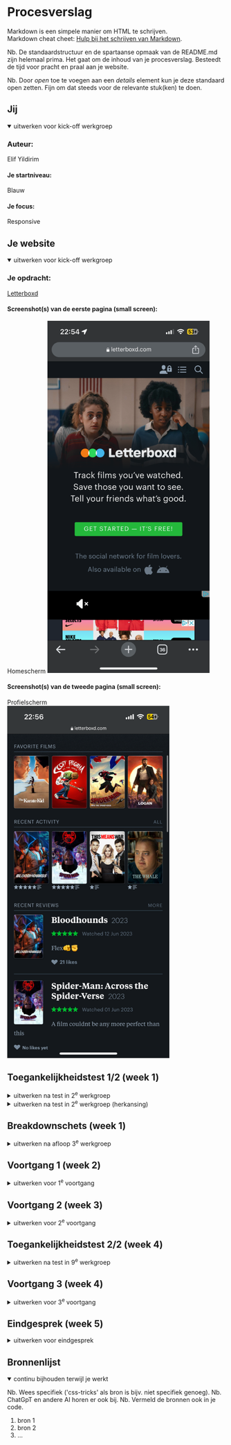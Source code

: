 # Procesverslag
Markdown is een simpele manier om HTML te schrijven.  
Markdown cheat cheet: [Hulp bij het schrijven van Markdown](https://github.com/adam-p/markdown-here/wiki/Markdown-Cheatsheet).

Nb. De standaardstructuur en de spartaanse opmaak van de README.md zijn helemaal prima. Het gaat om de inhoud van je procesverslag. Besteedt de tijd voor pracht en praal aan je website.

Nb. Door *open* toe te voegen aan een *details* element kun je deze standaard open zetten. Fijn om dat steeds voor de relevante stuk(ken) te doen.





## Jij

<details open>
  <summary>uitwerken voor kick-off werkgroep</summary>

  ### Auteur:
  Elif Yildirim

  #### Je startniveau:
  Blauw

  #### Je focus:
  Responsive
 
</details>





## Je website

<details open>
  <summary>uitwerken voor kick-off werkgroep</summary>

  ### Je opdracht:
  <a href="  https://letterboxd.com/">Letterboxd</a>

  #### Screenshot(s) van de eerste pagina (small screen): 
  Homescherm
  <img src="/images/homescherm.jpg" width="375px" alt="Homescherm">

  #### Screenshot(s) van de tweede pagina (small screen):
  Profielscherm  
  <img src="/images/profielscherm.jpg" width="375px" alt="Profielscherm">
 
</details>



## Toegankelijkheidstest 1/2 (week 1)

<details>
  <summary>uitwerken na test in 2<sup>e</sup> werkgroep</summary>

  ### Bevindingen
  Lijst met je bevindingen die in de test naar voren kwamen:
Screenreader:
- Bij mijn laptop was het in eerste instantie moeilijk om de screenreader te activeren
- Toen ik het activeerde las de screenreader maar 1 zin (de titel) voor
- Als de gebruiksaanwijzingen van de screenreader niet in de powerpoint zouden staan, zou ik niet geweten hebben hoe het nou precies werkt
- Ik had liever gewilt dat de screenreader meteen alles 1 voor 1 voor leest, ipv dat ik bij elke vak eerst op caps lock (scan) moet klikken en dan op H (next heading)
- Je went wel heel snel aan de wijze waarop je de screenreader gebruikt, de toetsen etc
- Het is heel fijn dat je de stem van de reader ook kan wijzigen en zelfs uit veel verschillende soorten stemmen kan kiezen
- De originele stem van de screenreader is best monotoon en emotieloos, dit maakt het iet minder aantrekkelijk om dit te gebruiken

Toegankelijkheidstest:
- Het typen met twee vingers die vastgebonden aan elkaar zijn klinkt moeilijk, maar dat vond ik niet persee. Hoewel ik gewend ben aan typen met alle 5 mijn vingers, vond ik het niet lastig om mijn gewoonte te switchen naar typen met 1 vinger per hand, want dit doen we ook allemaal op de telefoon! Ik merkte wel dat ik veel langer erover deed om de meest korte woorden en zinnen te typen, wat niet chill is als je haast hebt of iets heel langs moet typen.
- Daarnaast heb ik mijn zenuwstelsel laten scchrikken door middel van electrucerende schokken. Ik heb een paar verschillende standen, van milt naar ernstig, uitgeprobeerd en ik kwam erachter dat ik er toch iets beter tegen kon dan ik had verwacht. Ik zag hoe mijn andere klasgenoten het ervaarde en vond dat het er best eng uitzag waardoor ik het heel spannend vond. Door die hoge verwachtingen heb ik het apparaat toch iets minder heftig ervaart (denk ik). Tijdens het uittesten ben ik erachter gekomen dat het bijna onmogelijk is om dingen op je telefoon te doen als je hand/arm/lichaam zo erg trilt. Als je je arm aanspant, heb je iets meer controle over wat je doet, maar je arm raakt hierdoor snel moe waardoor het eigenlijk toch niet helpt. Ik kon tijdens het typen bijna helemaal niet typen en mijn apps openen door erop te klikken, er ging elke keer tijdens het proberen iets mis. 

</details>

<details>
  <summary>uitwerken na test in 2<sup>e</sup> werkgroep (herkansing)</summary>

  ### Bevindingen Herkansing
  Lijst met je bevindingen die in de test naar voren kwamen:
Screenreader:
- Ik wist niet hoe de screenreader aan ging, dus heb ik het op Google gezocht. Windows Key + CTRL en ENTER.
- Drukkend op die toetsen, ging de screenreader aan op de Letterboxd website. Het eerste wat de screenreader zei was "Letterbox Social Film Discovery" wat best random is in mijn ogen.
- Daarna drukte ik op Tab om naar de volgende elementen te gaan. Het las op de home pagina alles behalve de grote titel in het midden van het scherm (wat een best belangrijk tekstje is). 

Toegankelijkheidstest:
- Het typen met twee vingers die vastgebonden aan elkaar zijn klinkt moeilijk, maar dat vond ik niet persee. Hoewel ik gewend ben aan typen met alle 5 mijn vingers, vond ik het niet lastig om mijn gewoonte te switchen naar typen met 1 vinger per hand, want dit doen we ook allemaal op de telefoon! Ik merkte wel dat ik veel langer erover deed om de meest korte woorden en zinnen te typen, wat niet chill is als je haast hebt of iets heel lang moet typen.
- Daarnaast heb ik mijn zenuwstelsel laten schrikken door middel van electrucerende schokken. Ik heb een paar verschillende standen, van milt naar ernstig, uitgeprobeerd. Als ik deze ervaring vergelijk met vorig jaar was het deze keer, voelde ik het deze keer heel erg. Ook heb ik de spasme instelling geprobeerd en dat was voor mijn gevoel best pijnlijk. Ik zou hier zeker niet mee kunnen typen of internetten. Ik had helemaal geen controle over mijn hand en toen ik die controle probeerde te pakken deed mijn arm en hand nog meer pijn. Tijdens het uittesten ben ik er ook achter gekomen dat het bijna onmogelijk is om dingen op je telefoon te doen als je hand/arm/lichaam zo erg trilt.
- De brillen met een "beperking" op de glazen deden niet persee iets voor me. Ik kon er makkelijk doorheen kijken - het veranderde niet veel. 

</details>



## Breakdownschets (week 1)

<details>
  <summary>uitwerken na afloop 3<sup>e</sup> werkgroep</summary>

  ### de hele pagina: 
  <img src="readme-images/dummy-plaatje.jpg" width="375px" alt="breakdown van de hele pagina">

  ### dynamisch deel (bijv menu): 
  <img src="readme-images/dummy-plaatje.jpg" width="375px" alt="breakdown van een dynamisch deel">

  ### wellicht nog een dynamisch deel (bijv filter): 
  <img src="readme-images/dummy-plaatje.jpg" width="375px" alt="breakdown van nog een dynamisch deel">

</details>





## Voortgang 1 (week 2)

<details>
  <summary>uitwerken voor 1<sup>e</sup> voortgang</summary>

  ### Stand van zaken
  hier dit ging goed & dit was lastig (neem ook screenshots op van delen van je website en code)



  ### Verslag van meeting
  hier na afloop snel de uitkomsten van de meeting vastleggen

  - Geef classes aan de sections, zodat je ze iets beter aan kan spreken. Ik had de eerst sections aangesproken d.m.v. nth-child.
  - Ik had bij mijn list items de a tagg gebruikt. Als feedback kreeg ik te horen dat ik een href elementen er ook bij moet zetten zodat het een echte a element is. Zo is het klikbaar en semantisch correct.
  - Ik kreeg te horen dat ik bij elke sections een titel moet hebben.
  - Ik had eerst een section met een h2 element en een p element. Ik kreeg te horen dat ik die twee elementen bij de vorige section neer kan zetten zodat mijn html iets compacter eruit ziet.
  - Ook heb ik gevraagd hoe ik een gradient op een img moet zetten. 

</details>





## Voortgang 2 (week 3)

<details>
  <summary>uitwerken voor 2<sup>e</sup> voortgang</summary>

  ### Stand van zaken
  hier dit ging goed & dit was lastig (neem ook screenshots op van delen van je website en code)


  ### Verslag van meeting
  hier na afloop snel de uitkomsten van de meeting vastleggen

  - Ik kreeg te horen dat ik een aria-label op mijn button moest zetten zodat de screenreader dit ook kan lezen
  - Bij mijn eerste section heb ik een ul -> li -> img en in die img een a tagg. Er werd verteld dat ik de img tagg weg kan laten, omdat ik al een a element heb. Zo is het semantisch correcter.
  - Bij mijn section genaamd popularreviews heb ik sections met een h4, h3, a, en een p. Er werd verteld dat ik alleen voor de titel een heading moet gebruiken en voor de rest van de elementen een p, omdat dit het toegankelijkheid verbeterd
- Ik kreeg te horen dat het beter zou zijn als ik custom properties gebruik. Vooral voor mijn kleuren.
- Ook kreeg ik als feedback om comments te zetten bij elke css alinea, zodat anderen mijn code sneller kunnen snappen
- Ook werd er verteld dat ik active, hover en focus states moet hebben bij al mijn knoppen.

</details>





## Toegankelijkheidstest 2/2 (week 4)

<details>
  <summary>uitwerken na test in 9<sup>e</sup> werkgroep</summary>

  ### Bevindingen
  Lijst met je bevindingen die in de test naar voren kwamen (geef ook aan wat er verbeterd is):

</details>





## Voortgang 3 (week 4)

<details>
  <summary>uitwerken voor 3<sup>e</sup> voortgang</summary>

  ### Stand van zaken
  hier dit ging goed & dit was lastig (neem ook screenshots op van delen van je website en code)



  ### Agenda voor meeting
  samen met je groepje opstellen

  | student 1      | student 2          | student 3    | student 4        |
  | ---            | ---                | ---          | ---              |
  | dit bespreken  | en dit             | en ik dit    | en dan ik dat    |
  | en dat ook nog | dit als er tijd is | nog een punt | dit wil ik zeker |
  | ...            | ...                | ...          | ...              |


  ### Verslag van meeting
  hier na afloop snel de uitkomsten van de meeting vastleggen

  - punt 1
  - punt 2
  - nog een punt
  - ...

</details>





## Eindgesprek (week 5)

<details>
  <summary>uitwerken voor eindgesprek</summary>

  ### Je uitkomst - karakteristiek screenshots:
  <img src="readme-images/dummy-plaatje.jpg" width="375px" alt="uitomst opdracht 1">


  ### Dit ging goed/Heb ik geleerd: 
  Korte omschrijving met plaatjes

  <img src="readme-images/dummy-plaatje.jpg" width="375px" alt="top">


  ### Dit was lastig/Is niet gelukt:
  Korte omschrijving met plaatjes

  <img src="readme-images/dummy-plaatje.jpg" width="375px" alt="bummer">
</details>





## Bronnenlijst

<details open>
  <summary>continu bijhouden terwijl je werkt</summary>

  Nb. Wees specifiek ('css-tricks' als bron is bijv. niet specifiek genoeg). 
  Nb. ChatGpT en andere AI horen er ook bij.
  Nb. Vermeld de bronnen ook in je code.

  1. bron 1
  2. bron 2
  3. ...

</details>
